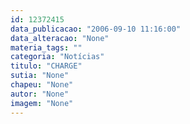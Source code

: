 ```yaml
---
id: 12372415
data_publicacao: "2006-09-10 11:16:00"
data_alteracao: "None"
materia_tags: ""
categoria: "Notícias"
titulo: "CHARGE"
sutia: "None"
chapeu: "None"
autor: "None"
imagem: "None"
---
```

<p> </p>
